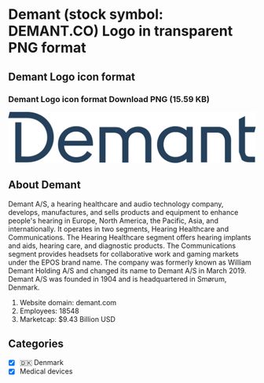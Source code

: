 # Demant (stock symbol: DEMANT.CO) Logo in transparent PNG format

## Demant Logo icon format

### Demant Logo icon format Download PNG (15.59 KB)

![Demant Logo icon format Download PNG (15.59 KB)](/img/orig/DEMANT.CO-e2363f3a.png)

## About Demant

Demant A/S, a hearing healthcare and audio technology company, develops, manufactures, and sells products and equipment to enhance people's hearing in Europe, North America, the Pacific, Asia, and internationally. It operates in two segments, Hearing Healthcare and Communications. The Hearing Healthcare segment offers hearing implants and aids, hearing care, and diagnostic products. The Communications segment provides headsets for collaborative work and gaming markets under the EPOS brand name. The company was formerly known as William Demant Holding A/S and changed its name to Demant A/S in March 2019. Demant A/S was founded in 1904 and is headquartered in Smørum, Denmark.

1. Website domain: demant.com
2. Employees: 18548
3. Marketcap: $9.43 Billion USD


## Categories
- [x] 🇩🇰 Denmark
- [x] Medical devices
